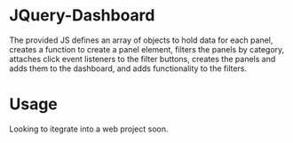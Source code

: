 # JQuery-Dashboard
The provided JS defines an array of objects to hold data for each panel, creates a function to create a panel element, filters the panels by category, attaches click event listeners to the filter buttons, creates the panels and adds them to the dashboard, and adds functionality to the filters.

# Usage
Looking to itegrate into a web project soon.
